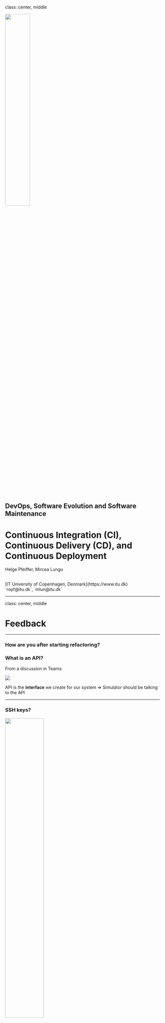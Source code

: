 class: center, middle

<img src="https://www.saa-authors.eu/picture/739/ftw_768/saa-mtcwmza4nzq5mq.jpg" width=40%/>

## DevOps, Software Evolution and Software Maintenance

# Continuous Integration (CI), Continuous Delivery (CD), and Continuous Deployment


Helge Pfeiffer,
Mircea Lungu

<br>
[IT University of Copenhagen, Denmark](https://www.itu.dk)<br>
`ropf@itu.dk`, `mlun@itu.dk`

---

class: center, middle

# Feedback

---

### How are you after starting refactoring?

### What is an API?

From a discussion in Teams: 

![](images/architecture-question-from-teams-2025.png)

API is the **interface** we create for our system => Simulator should be talking to the API

---

### SSH keys?

<img src="https://i.stack.imgur.com/KJOUj.png" width="50%">

* It is [one of the first steps of today's exercise](https://github.com/itu-devops/itu-minitwit-ci#step-1---configure-ssh-keys-and-setup-remote-vm) too
* How to handle SSH keys manually, see e.g., a [DigitalOcean tutorial](https://www.digitalocean.com/community/tutorials/how-to-configure-ssh-key-based-authentication-on-a-linux-server)

---

### General Advise

  * Advantage of **logging** your actions:
    * It is easier for the TAs and your group fellows to help you.
    * It is a prerequisite to [ask good questions](https://stackoverflow.com/help/how-to-ask)
    * It is a prerequisite to write good [bug reports](https://web.archive.org/web/20210414020435/https://www.kenst.com/2018/02/how-to-write-a-good-bug-report-use-rimgen/).

---

### Share URLs to your deployed applications and APIs

Send a pull request to `repositories.py` in our central repository: https://github.com/itu-devops/lecture_notes/blob/master/repositories.py

Add two URL links:

  * One to your running applications (edit `"http://<minitwit_application_url>"`)
  * Another one to the simulator API endpoint (edit `"http://<sim_api_url>"`)

---

### Motivation - Building and deploying software can be scary.


You can break things, tests will fail, colleagues might get angry, etc.

An infrastructure that lets you deliver and deploy automatically and continuously may help to reduce those fears that many developers have.

It allows you to **deploy frequently** without any manual intervention.

In particular, when things go wrong you just deploy a fix quickly and easily.

---

### How can you build and deploy?

  * Not at all, I work on the server...
  * Manually, via SSH/SCP
  * Via scripted flows
  * Via build systems

---

### `make`


[`make`](https://www.gnu.org/software/make/manual/html_node/) is likely one of the oldest build automation tools.
An example of a `Makefile` that builds and deploys a homepage via `rsync`.

```make
.PHONY: build serve all deploy

build:
        ./build.sh

serve:
        cd public
        open index.html
        python -m http.server

all: build
        git add -A && git commit -m "Automatic deploy commit on `date "+%Y-%m-%d_%H:%M:%S"`"
        git push origin master
        rsync -rP public/* me@server.itu.dk:/import/home/me/public_html

deploy: build
        rsync -rP public/* me@server.dk:/import/home/me/public_html
```

A bit more complicated example, the Linux kernel [`Makefile`](https://github.com/torvalds/linux/blob/master/Makefile)

---

class: center, middle

# How do big companies build and deploy?

---

### GitHub

  > We are constantly deploying at GitHub. Dozens of times a day.
  >
  > Any employee can deploy to production from Campfire with a single message. When someone pushes to master, after watching the tests pass, they're encouraged to immediately deploy to production. This way, everyone is responsible for their own code being production-ready, and people don't have to worry about pushing someone else's code and breaking production.
  >
  > Recently, this process got even better. Now, after someone pushes to master and the tests pass, master is deployed to production automatically. We have ways of preventing this from happening (an employee can temporarily lock deployment while they're collecting data, for example), but by default, production is always up-to-date with master.
  >
  > This is a fantastic way of doing things. Deploying constantly means we completely **avoid giant scary "deployment days",** and our fast and painless deployment process means we can quickly fix problems as they're discovered.
  >
  > Jake Boxer (https://www.quora.com/How-often-do-major-software-companies-such-as-Github-Facebook-Google-Quora-Pinterest-etc-push-code-to-production-Is-there-any-standard-pattern-of-release-cycle-which-any-company-can-follow)

---

### Amazon

  > **Amazon May (2011) Deployment Stats (production hosts & environments only)**
  >
  > * Mean time between deployments (weekday): 11.6 seconds
  > * Max # of deployments in a single hour: 1,079
  > * Mean # of hosts simultaneously receiving a deployment: 10,000
  > * Max # of hosts simultaneously receiving a deployment: * 30,000
  >
  > https://web.archive.org/web/20160305150815/http://assets.en.oreilly.com/1/event/60/Velocity%20Culture%20Presentation.pdf

  > **Results**
  > * 75% reduction in outages triggered by software deployments since 2006
  > * 90% reduction in outage minutes triggered by software deployments
  > * ~0.001% of software deployments cause an outage
  > * Instantaneous automated rollback
  > * Reduction in complexity

You can see the entire talk with these numbers here: http://www.youtube.com/watch?v=dxk8b9rSKOo

---

### Facebook

Facebook deploys:

  * One minor update on most business days
  * One major update on a weekly basis, usually Tuesdays


https://arstechnica.com/information-technology/2012/04/exclusive-a-behind-the-scenes-look-at-facebook-release-engineering/

---

### Okay, but how can we do this?

There are many CI/CD solutions. In our following example we will have a closer look to GitHub Actions.
- However, you might consider an alternative technology.
- The following list should link you to some commonly used solutions.

Self-hosted most often in bigger organizations and companies:

  * [Jenkins](https://jenkins.io/index.html)
  * [Bamboo](https://www.atlassian.com/software/bamboo)
  * [TeamCity](https://www.jetbrains.com/teamcity/)
  * [Concourse](https://concourse.ci)
  * [Azure DevOps Server](https://azure.microsoft.com/en-us/services/devops/server/)
  * [Drone](https://www.drone.io/)

CI/CD as a service:

  * [Travis CI](https://travis-ci.org/)
  * [CircleCI](https://circleci.com)
  * [Github Actions](https://github.com/features/actions)
  * [GitLab CI](https://docs.gitlab.com/ee/topics/build_your_application.html)

---

### CI/CD System

  > A CI (**continuous integration**) system clones the codebase for the software under consideration from a source control system such as GitHub, builds the software into an artifact that can be a binary, a tar archive, or a Docker image, and, very importantly, also runs unit and/or integration tests for the software. 
  
> A CD (**continuous deployment**) system deploys the artifacts built by the CI system to a target environment. This deployment can be automated for non-production environments, but usually includes a manual approval step for production. 

> A more advanced type of such systems is a **continuous delivery**, platform which automates the deployment step to production and is capable of rolling back the deployment based on metrics obtained from monitoring and logging platforms.
  >
  > N. Gift et al. [_"Python for DevOps"_](https://www.oreilly.com/library/view/python-for-devops/9781492057680/)

---

### A CI/CD Example Setup

This is a guide on how to setup an example continuous integration (CI) chain using the following technologies and tools:

  * the distributed version control system (VCS) Git (https://git-scm.com) and GitHub (https://github.com) as host,
  * the build server service Github Actions (https://github.com/features/actions),
  * Docker containers (https://www.docker.com) and DockerHub (https://hub.docker.com) as a public artifact registry,
  * Vagrant (https://www.vagrantup.com) to setup and manage virtual remote machines,
  * and the cloud server provider Digital Ocean (https://www.digitalocean.com).

---

### Scenario

We have the ITU-MiniTwit application.
Now, it is using MySQL as DBMS instead of SQLite.
The entire application is bundled in Docker images and run as single containers for now.

<img src="images/CICD_Setup.png" width="100%">

---

### Step 1 - Setup Remote VM and Keys

<img src="images/CICD_Setup_1.png" width="100%">

---

### Step 2 - Setup Artifacts Store

<img src="images/CICD_Setup_2.png" width="100%">

---

### Step 2 - Setup Artifacts Store

Alternatives are:

  * [Artefactory](https://jfrog.com/artifactory/)
  * [GitHub Packages](https://github.com/features/packages)
  * The package store of your programming languages package manager:
    - [Maven Central Repository](https://search.maven.org/)
    - [NuGet store](https://www.nuget.org/)
    - [Python Package Index](https://pypi.org)
    - [NPM store](https://www.npmjs.com/), etc.
  * Any of the latter self-hosted
  * Or perhaps just your VCS repository

---

### Step 3 - Configuring Secrets on GitHub Repository

<img src="images/CICD_Setup_3.png" width="100%">

---

### Step 4 - Creating and Configuring a Workflow on GitHub Actions

<a href="https://github.com/itu-devops/itu-minitwit-ci/blob/master/.github/workflows/continous-deployment.yml"><img src="images/CICD_Setup_4.png" width="100%"></a>

---

### Step 4 - Creating and Configuring a Workflow on GitHub Actions

More on the workflow syntax: https://docs.github.com/en/actions

```yaml
---
name: Continuous Deployment

on:
  push:
    # Run workflow every time something is pushed to the main branch
    branches:
      - main
      - master
  # allow manual triggers for now too
  workflow_dispatch:
    manual: true

jobs:
  build:
    runs-on: ubuntu-latest

    steps:
      - name: Checkout
        uses: actions/checkout@v2

      - name: Login to Docker Hub
        uses: docker/login-action@v1
        with:
          username: ${{ secrets.DOCKER_USERNAME }}
          password: ${{ secrets.DOCKER_PASSWORD }}

      - name: Set up Docker Buildx
        uses: docker/setup-buildx-action@v1

      - name: Build and push minitwitimage
        uses: docker/build-push-action@v2
        with:
          context: .
          file: ./Dockerfile-minitwit
          push: true
          tags: ${{ secrets.DOCKER_USERNAME }}/minitwitimage:latest
          cache-from: type=registry,ref=${{ secrets.DOCKER_USERNAME }}/minitwitimage:webbuildcache
          cache-to: type=registry,ref=${{ secrets.DOCKER_USERNAME }}/minitwitimage:webbuildcache,mode=max

      - name: Build and push mysqlimage
        uses: docker/build-push-action@v2
        with:
          context: .
          file: ./Dockerfile-mysql
          push: true
          tags: ${{ secrets.DOCKER_USERNAME }}/mysqlimage:latest
          cache-from: type=registry,ref=${{ secrets.DOCKER_USERNAME }}/mysqlimage:mysqlbuildcache
          cache-to: type=registry,ref=${{ secrets.DOCKER_USERNAME }}/mysqlimage:mysqlbuildcache,mode=max

      - name: Build and push flagtoolimage
        uses: docker/build-push-action@v2
        with:
          context: .
          file: ./Dockerfile-flagtool
          push: true
          tags: ${{ secrets.DOCKER_USERNAME }}/flagtoolimage:latest
          cache-from: type=registry,ref=${{ secrets.DOCKER_USERNAME }}/flagtoolimage:flagtoolbuildcache
          cache-to: type=registry,ref=${{ secrets.DOCKER_USERNAME }}/flagtoolimage:flagtoolbuildcache,mode=max

      - name: Test minitwit
        run: |
          docker build -t $DOCKER_USERNAME/minitwittestimage -f Dockerfile-minitwit-tests .
          yes 2>/dev/null | docker-compose up -d
          docker run --rm --network=itu-minitwit-network $DOCKER_USERNAME/minitwittestimage
        env:
          DOCKER_USERNAME: ${{ secrets.DOCKER_USERNAME }}

      - name: Configure SSH
        run: |
          mkdir -p ~/.ssh/
          echo "$SSH_KEY" > ~/.ssh/minitwit.key
          chmod 600 ~/.ssh/minitwit.key
        env:
          SSH_KEY: ${{ secrets.SSH_KEY }}

      - name: Deploy to server
        # Configure the ~./bash_profile and deploy.sh file on the Vagrantfile
        run: >
          ssh $SSH_USER@$SSH_HOST
          -i ~/.ssh/minitwit.key -o StrictHostKeyChecking=no
          '/minitwit/deploy.sh'
        env:
          SSH_USER: ${{ secrets.SSH_USER }}
          SSH_HOST: ${{ secrets.SSH_HOST }}
```

---

### Step 5 - Building & Testing the Software

<img src="images/CICD_Setup_5.png" width="100%">

---

### Step 6 - Delivering the Software

<img src="images/CICD_Setup_6.png" width="100%">

---

### Step 7 - Deploying the Software

<img src="images/CICD_Setup.png" width="100%">

---

## What to do now?

  * To prepare for your project work, practice with the [exercises](./README_EXERCISE.md)
  * Do the [project work](./README_TASKS.md) until the end of the week
  * And [prepare for the next session](../session_05/README_PREP.md)

---

## Guest Lecture: [Sofus](https://www.eficode.com/blog/author/sofus-albertsen) from [Eficode](https://www.eficode.com)

<img src="https://www.eficode.com/hs-fs/hubfs/sofus.jpeg?width=200&name=sofus.jpeg" width="30%">

![](https://www.eficode.com/hubfs/images/logos/eficode_text_logo_black_small.svg)
